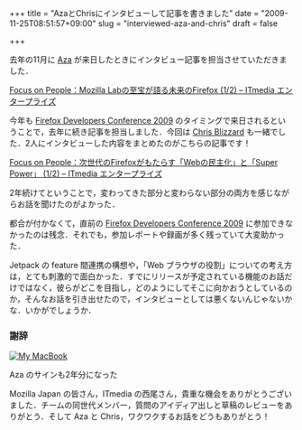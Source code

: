 +++
title = "AzaとChrisにインタビューして記事を書きました"
date = "2009-11-25T08:51:57+09:00"
slug = "interviewed-aza-and-chris"
draft = false

+++

<p>去年の11月に <a href="http://www.azarask.in/blog/" title="Aza’s Thoughts">Aza</a> が来日したときにインタビュー記事を担当させていただきました．</p>
<p><a href="http://www.itmedia.co.jp/enterprise/articles/0812/02/news011.html" title="Focus on People：Mozilla Labの至宝が語る未来のFirefox (1/2) - ITmedia エンタープライズ">Focus on People：Mozilla Labの至宝が語る未来のFirefox (1/2) &#8211; ITmedia エンタープライズ</a></p>
<p>今年も <a href="http://mozilla.jp/events/2009/fxdevcon/" title="Firefox Developers Conference 2009 - アドオンで Web の未来を切り開く！">Firefox Developers Conference 2009</a> のタイミングで来日されるということで，去年に続き記事を担当しました．今回は <a href="http://en.wikipedia.org/wiki/Christopher_Blizzard" title="Christopher Blizzard - Wikipedia, the free encyclopedia">Chris Blizzard</a> も一緒でした．2人にインタビューした内容をまとめたのがこちらの記事です！</p>
<p><a href="http://www.itmedia.co.jp/enterprise/articles/0911/25/news004.html" title="Focus on People：次世代のFirefoxがもたらす「Webの民主化」と「Super Power」 (1/2) - ITmedia エンタープライズ">Focus on People：次世代のFirefoxがもたらす「Webの民主化」と「Super Power」 (1/2) &#8211; ITmedia エンタープライズ</a></p>
<p>2年続けてということで，変わってきた部分と変わらない部分の両方を感じながらお話を聞けたのがよかった．</p>
<p>都合が付かなくて，直前の <a href="http://mozilla.jp/events/2009/fxdevcon/" title="Firefox Developers Conference 2009 - アドオンで Web の未来を切り開く！">Firefox Developers Conference 2009</a> に参加できなかったのは残念．それでも，参加レポートや録画が多く残っていて大変助かった．</p>
<p>Jetpack の feature 間連携の構想や，「Web ブラウザの役割」についての考え方は，とても刺激的で面白かった．すでにリリースが予定されている機能のお話だけではなく，彼らがどこを目指し，どのようにしてそこに向かおうとしているのか，そんなお話を引き出せたので，インタビューとしては悪くないんじゃないかな．いかがでしょうか．</p>
<h3>謝辞</h3>
<p><a href="http://www.flickr.com/photos/june29/4132351534/" title="My MacBook by june29, on Flickr"><img src="http://farm3.static.flickr.com/2505/4132351534_8e554d3298.jpg" alt="My MacBook" /></a></p>
<p class="photo-caption">Aza のサインも2年分になった</p>
<p>Mozilla Japan の皆さん，ITmedia の西尾さん，貴重な機会をありがとうございました．チームの同世代メンバー，質問のアイディア出しと草稿のレビューをありがとう．そして Aza と Chris，ワクワクするお話をどうもありがとう！</p>
